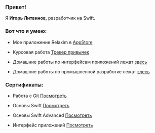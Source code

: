 ### Привет!

Я **Игорь Литвинов**, разработчик на Swift.


### Вот что я умею:

* Мое приложение Relaxim в [AppStore](https://apps.apple.com/us/app/relaxim/id6456844054)

* Курсовая работа [Трекер привычек](https://github.com/sgarista/MyHabits)

* Домашние работы по интерфейсам приложений лежат [здесь](https://github.com/sgarista/ios-homeworks/tree/develop-iosui)

* Домашние работы по промышленной разработке лежат [здесь](https://github.com/sgarista/ios-homeworks/tree/develop-iosint)


### Сертификаты:

* Работа с Git [Посмотреть](https://github.com/sgarista/sgarista/blob/main/%D1%81ertificates/certificate_git.pdf)

* Основы Swift [Посмотреть](https://github.com/sgarista/sgarista/blob/main/%D1%81ertificates/certificate_osnovi.pdf)

* Основы Swift Advanced [Посмотреть](https://github.com/sgarista/sgarista/blob/main/%D1%81ertificates/certificate_advance.pdf)

* Интерфейс приложений [Посмотреть](https://github.com/sgarista/sgarista/blob/main/%D1%81ertificates/certificateUI.pdf)


